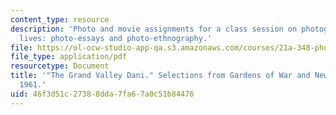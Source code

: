 ```yaml
---
content_type: resource
description: 'Photo and movie assignments for a class session on photographing people''s
  lives: photo-essays and photo-ethnography.'
file: https://ol-ocw-studio-app-qa.s3.amazonaws.com/courses/21a-348-photography-and-truth-spring-2008/46f3d51c27388dda7fa67a0c51b84476_MIT21A_348S08_dani.pdf
file_type: application/pdf
resourcetype: Document
title: '"The Grand Valley Dani." Selections from Gardens of War and New Guinea Photographs,
  1961.'
uid: 46f3d51c-2738-8dda-7fa6-7a0c51b84476
---
```

